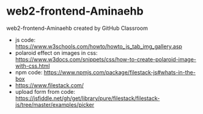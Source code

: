 # web2-frontend-Aminaehb
web2-frontend-Aminaehb created by GitHub Classroom

- js code: https://www.w3schools.com/howto/howto_js_tab_img_gallery.asp
- polaroid effect on images in css: https://www.w3docs.com/snippets/css/how-to-create-polaroid-image-with-css.html
- npm code: https://www.npmjs.com/package/filestack-js#whats-in-the-box
- https://www.filestack.com/ 
- upload form from code: https://jsfiddle.net/gh/get/library/pure/filestack/filestack-js/tree/master/examples/picker

